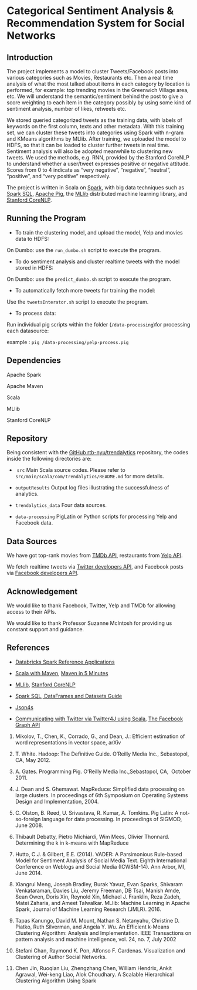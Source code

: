 Categorical Sentiment Analysis & Recommendation System for Social Networks
==========================================================================

Introduction
------------

The project implements a model to cluster Tweets/Facebook posts into various
categories such as Movies, Restaurants etc. Then a real time analysis of what
the most talked about items in each category by location is performed, for
example: top trending movies in the Greenwich Village area, etc. We will
understand the semantic/sentiment behind the post to give a score weighting to
each item in the category possibly by using some kind of sentiment analysis,
number of likes, retweets etc.

We stored queried categorized tweets as the training data, with labels of
keywords on the first column, texts and other metadata. With this training set,
we can cluster these tweets into categories using Spark with n-gram and KMeans
algorithms by MLlib. After training, we uploaded the model to HDFS, so that it
can be loaded to cluster further tweets in real time. Sentiment analysis will
also be adopted meanwhile to clustering new tweets. We used the methods, e.g.
RNN, provided by the Stanford CoreNLP to understand
whether a user/tweet expresses positive or negative attitude. Scores from 0 to 4
indicate as “very negative”, “negative”, “neutral”, “positive”, and “very
positive” respectively.

The project is written in Scala on [Spark](http://spark.apache.org), with big
data techniques such as [Spark SQL](http://spark.apache.org/sql/), [Apache
Pig](https://pig.apache.org), the [MLlib](http://spark.apache.org/mllib/)
distributed machine learning library, and [Stanford
CoreNLP](http://stanfordnlp.github.io/CoreNLP/).

Running the Program
-------------------

-   To train the clustering model, and upload the model, Yelp and movies data to HDFS:

On Dumbo: use the `run_dumbo.sh` script to execute the program.

-   To do sentiment analysis and cluster realtime tweets with the model stored
    in HDFS:

On Dumbo: use the `predict_dumbo.sh` script to execute the program.

-   To automatically fetch more tweets for training the model:

Use the `tweetsInterator.sh` script to execute the program.

-   To process data:

Run individual pig scripts within the folder (`/data-processing`)for processing
each datasource:

example : `pig /data-processing/yelp-process.pig`

Dependencies
------------

Apache Spark

Apache Maven

Scala

MLlib

Stanford CoreNLP

Repository
------------

Being consistent with the [GitHub rtb-nyu/trendalytics](https://github.com/rtb-nyu/trendalytics) repository, the codes inside the following directories are:

-  `src` Main Scala source codes. Please refer to
   `src/main/scala/com/trendalytics/README.md` for more details.

-  `outputResults` Output log files illustrating the successfulness of
    analytics.

-  `trendalytics_data` Four data sources.

-  `data-processing` PigLatin or Python scripts for processing Yelp and
    Facebook data.

Data Sources
------------

We have got top-rank movies from [TMDb API](https://www.themoviedb.org/documentation/api), restaurants from [Yelp API](https://www.yelp.com/developers). 

We fetch realtime tweets via [Twitter developers API](https://dev.twitter.com), and Facebook posts via [Facebook developers API](https://developers.facebook.com).

Acknowledgement
---------------

We would like to thank Facebook, Twitter, Yelp and TMDb for allowing access to
their APIs.

We would like to thank Professor Suzanne McIntosh for providing us constant
support and guidance.

References
----------

-   [Databricks Spark Reference
    Applications](https://www.gitbook.com/book/databricks/databricks-spark-reference-applications/details)

-   [Scala with
    Maven](http://docs.scala-lang.org/tutorials/scala-with-maven.html), [Maven
    in 5
    Minutes](https://maven.apache.org/guides/getting-started/maven-in-five-minutes.html)

-   [MLlib](http://spark.apache.org/mllib/), [Stanford
    CoreNLP](http://stanfordnlp.github.io/CoreNLP/)

-   [Spark SQL, DataFrames and Datasets
    Guide](https://spark.apache.org/docs/1.6.0/sql-programming-guide.html#spark-sql-dataframes-and-datasets-guide)

-   [Json4s](http://json4s.org/)

-   [Communicating with Twitter via Twitter4J using
    Scala](https://blog.knoldus.com/2012/12/10/communicating-with-twitter-via-twitter4j-using-scala/),
    [The Facebook Graph API](https://developers.facebook.com/docs/graph-api)

1.  Mikolov, T., Chen, K., Corrado, G., and Dean, J.: Efficient estimation of
    word representations in vector space, arXiv

2.  T. White. Hadoop: The Definitive Guide. O’Reilly Media Inc., Sebastopol, CA,
    May 2012.

3.  A. Gates. Programming Pig. O’Reilly Media Inc.,Sebastopol, CA,  October
    2011.

4.  J. Dean and S. Ghemawat. MapReduce: Simplified data processing on large
    clusters. In proceedings of 6th Symposium on Operating Systems Design and
    Implementation, 2004.

5.  C. Olston, B. Reed, U. Srivastava, R. Kumar, A. Tomkins. Pig Latin: A
    not-so-foreign language for data processing. In proceedings of SIGMOD, June
    2008.

6.  Thibault Debatty, Pietro Michiardi, Wim Mees, Olivier Thonnard. Determining
    the k in k-means with MapReduce

7.  Hutto, C.J. & Gilbert, E.E. (2014). VADER: A Parsimonious Rule-based Model
    for Sentiment Analysis of Social Media Text. Eighth International Conference
    on Weblogs and Social Media (ICWSM-14). Ann Arbor, MI, June 2014.

8.  Xiangrui Meng, Joseph Bradley, Burak Yavuz, Evan Sparks, Shivaram
    Venkataraman, Davies Liu, Jeremy Freeman, DB Tsai, Manish Amde, Sean Owen,
    Doris Xin, Reynold Xin, Michael J. Franklin, Reza Zadeh, Matei Zaharia, and
    Ameet Talwalkar. MLlib: Machine Learning in Apache Spark, Journal of Machine
    Learning Research (JMLR). 2016.

9.  Tapas Kanungo, David M. Mount, Nathan S. Netanyahu, Christine D. Piatko,
    Ruth Silverman, and Angela Y. Wu. An Efficient k-Means Clustering Algorithm:
    Analysis and Implementation. IEEE Transactions on pattern analysis and
    machine intelligence, vol. 24, no. 7, July 2002

10. Stefani Chan, Raymond K. Pon, Alfonso F. Cardenas. Visualization and
    Clustering of Author Social Networks.

11. Chen Jin, Ruoqian Liu, Zhengzhang Chen, William Hendrix, Ankit Agrawal,
    Wei-keng Liao, Alok Choudhary. A Scalable Hierarchical Clustering Algorithm
    Using Spark

